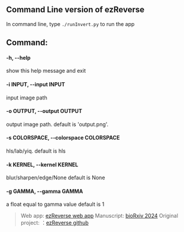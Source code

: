 ## Command Line version of ezReverse

In command line, type `./runInvert.py` to run the app


## Command:


#### -h, --help            	
	
 show this help message and exit

####  -i INPUT, --input INPUT	
	
 input image path

####  -o OUTPUT, --output OUTPUT	
	
 output image path. 
	default is 'output.png'.

####  -s COLORSPACE, --colorspace COLORSPACE
	
 hls/lab/yiq. 
	default is hls

####  -k KERNEL, --kernel KERNEL
	
 blur/sharpen/edge/None
	default is None

####  -g GAMMA, --gamma GAMMA
	
 a float equal to gamma value
	default is 1

> Web app: [ezReverse web app](https://amsterdamstudygroup.shinyapps.io/ezreverse/)
Manuscript: [bioRxiv 2024](https://www.biorxiv.org/content/10.1101/2024.05.27.594095v1)
Original project: ：[ezReverse github](https://github.com/Morwey/ezreverse)
